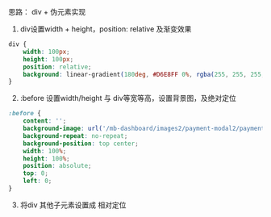 思路： div + 伪元素实现

1. div设置width + height，position: relative 及渐变效果
```css
div {
	width: 100px;
	height: 100px;
	position: relative;
	background: linear-gradient(180deg, #D6E8FF 0%, rgba(255, 255, 255, 0) 100%);
}
```

2. :before 设置width/height 与 div等宽等高，设置背景图，及绝对定位
```css
:before {
	content: '';
	background-image: url('/mb-dashboard/images2/payment-modal2/payment-ws-2303/background-img.png');
	background-repeat: no-repeat;
	background-position: top center;
	width: 100%;
	height: 100%;
	position: absolute;
	top: 0;
	left: 0;
}
```  

3. 将div 其他子元素设置成 相对定位
